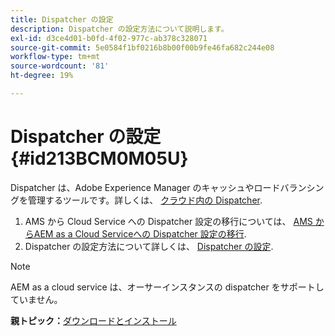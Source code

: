 ```yaml
---
title: Dispatcher の設定
description: Dispatcher の設定方法について説明します。
exl-id: d3ce4d01-b0fd-4f02-977c-ab378c328071
source-git-commit: 5e0584f1bf0216b8b00f00b9fe46fa682c244e08
workflow-type: tm+mt
source-wordcount: '81'
ht-degree: 19%

---
```


# Dispatcher の設定 {#id213BCM0M05U}

Dispatcher は、Adobe Experience Manager のキャッシュやロードバランシングを管理するツールです。詳しくは、 [クラウド内の Dispatcher](https://experienceleague.adobe.com/docs/experience-manager-cloud-service/implementing/content-delivery/disp-overview.html?lang=en).

1. AMS から Cloud Service への Dispatcher 設定の移行については、 [AMS からAEM as a Cloud Serviceへの Dispatcher 設定の移行](https://experienceleague.adobe.com/docs/experience-manager-cloud-service/implementing/content-delivery/ams-aem.html?lang=en).
1. Dispatcher の設定方法について詳しくは、 [Dispatcher の設定](https://experienceleague.adobe.com/docs/experience-manager-dispatcher/using/configuring/dispatcher-configuration.html?lang=ja).

>[!NOTE]
>
> AEM as a cloud service は、オーサーインスタンスの dispatcher をサポートしていません。

**親トピック：**[&#x200B;ダウンロードとインストール](download-install.md)
